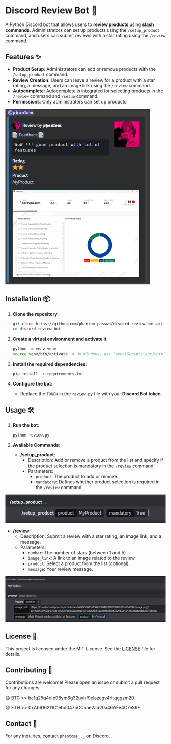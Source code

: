 # Discord Review Bot 🚀

A Python Discord bot that allows users to **review products** using **slash commands**. Administrators can set up products using the `/setup_product` command, and users can submit reviews with a star rating using the `/review` command.

## Features ✨

- **Product Setup**: Administrators can add or remove products with the `/setup_product` command.
- **Review Creation**: Users can leave a review for a product with a star rating, a message, and an image link using the `/review` command.
- **Autocomplete**: Autocomplete is integrated for selecting products in the `/review` command and `/setup` command.
- **Permissions**: Only administrators can set up products.

![Setup Product Example](./img/final.png)



## Installation 📦

1. **Clone the repository**:
    ```bash
    git clone https://github.com/phantom-passwd/discord-review-bot.git
    cd discord-review-bot
    ```

2. **Create a virtual environment and activate it**:
    ```bash
    python -m venv venv
    source venv/bin/activate  # On Windows, use `venv\Scripts\activate`
    ```

3. **Install the required dependencies**:
    ```bash
    pip install -r requirements.txt
    ```

4. **Configure the bot**:
   - Replace the `TOKEN` in the `review.py` file with your **Discord Bot token**.

## Usage 🛠️

1. **Run the bot**:
    ```bash
    python review.py
    ```

2. **Available Commands**:
   - **/setup_product**:
     - Description: Add or remove a product from the list and specify if the product selection is mandatory in the `/review` command.
     - Parameters:
       - `product`: The product to add or remove.
       - `mandatory`: Defines whether product selection is required in the `/review` command.


![Setup Product Example](./img/setup.png)

   - **/review**:
     - Description: Submit a review with a star rating, an image link, and a message.
     - Parameters:
       - `number`: The number of stars (between 1 and 5).
       - `image_link`: A link to an image related to the review.
       - `product`: Select a product from the list (optional).
       - `message`: Your review message.

![Setup Product Example](./img/review.png)

## License 📄

This project is licensed under the MIT License. See the [LICENSE](LICENSE) file for details.

## Contributing 🤝

Contributions are welcome! Please open an issue or submit a pull request for any changes.



😄 BTC >> bc1q25q4dlp98ym8g32uyhf9elazcgv4rltqggzm20

😄 ETH >> 0xAb916211C1ebd0475CC5ae2ad20a46AFe4C7e89F

## Contact 📧

For any inquiries, contact `phantoms_._` on Discord.
